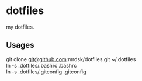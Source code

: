 # dotfiles

my dotfiles.

## Usages
git clone git@github.com:mrdsk/dotfiles.git ~/.dotfiles  
ln -s .dotfiles/.bashrc .bashrc  
ln -s .dotfiles/.gitconfig .gitconfig

